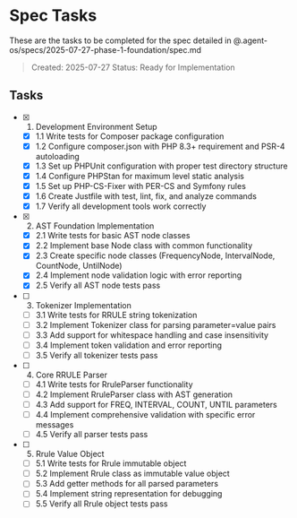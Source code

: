 # Spec Tasks

These are the tasks to be completed for the spec detailed in @.agent-os/specs/2025-07-27-phase-1-foundation/spec.md

> Created: 2025-07-27
> Status: Ready for Implementation

## Tasks

- [x] 1. Development Environment Setup
  - [x] 1.1 Write tests for Composer package configuration
  - [x] 1.2 Configure composer.json with PHP 8.3+ requirement and PSR-4 autoloading
  - [x] 1.3 Set up PHPUnit configuration with proper test directory structure
  - [x] 1.4 Configure PHPStan for maximum level static analysis
  - [x] 1.5 Set up PHP-CS-Fixer with PER-CS and Symfony rules
  - [x] 1.6 Create Justfile with test, lint, fix, and analyze commands
  - [x] 1.7 Verify all development tools work correctly

- [x] 2. AST Foundation Implementation
  - [x] 2.1 Write tests for basic AST node classes
  - [x] 2.2 Implement base Node class with common functionality
  - [x] 2.3 Create specific node classes (FrequencyNode, IntervalNode, CountNode, UntilNode)
  - [x] 2.4 Implement node validation logic with error reporting
  - [x] 2.5 Verify all AST node tests pass

- [ ] 3. Tokenizer Implementation
  - [ ] 3.1 Write tests for RRULE string tokenization
  - [ ] 3.2 Implement Tokenizer class for parsing parameter=value pairs
  - [ ] 3.3 Add support for whitespace handling and case insensitivity
  - [ ] 3.4 Implement token validation and error reporting
  - [ ] 3.5 Verify all tokenizer tests pass

- [ ] 4. Core RRULE Parser
  - [ ] 4.1 Write tests for RruleParser functionality
  - [ ] 4.2 Implement RruleParser class with AST generation
  - [ ] 4.3 Add support for FREQ, INTERVAL, COUNT, UNTIL parameters
  - [ ] 4.4 Implement comprehensive validation with specific error messages
  - [ ] 4.5 Verify all parser tests pass

- [ ] 5. Rrule Value Object
  - [ ] 5.1 Write tests for Rrule immutable object
  - [ ] 5.2 Implement Rrule class as immutable value object
  - [ ] 5.3 Add getter methods for all parsed parameters
  - [ ] 5.4 Implement string representation for debugging
  - [ ] 5.5 Verify all Rrule object tests pass